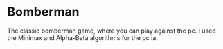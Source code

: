 # Bomberman
The classic bomberman game, where you can play against the pc.
I used the Minimax and Alpha-Beta algorithms for the pc ia.
